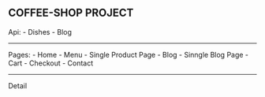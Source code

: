 COFFEE-SHOP PROJECT
--------------------
Api:
    - Dishes
    - Blog

--------------------
Pages:
    - Home
    - Menu
        - Single Product Page
    - Blog
        - Sinngle Blog Page
    - Cart
        - Checkout
    - Contact

--------------------
Detail
